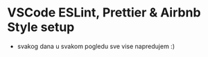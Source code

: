 # VSCode ESLint, Prettier & Airbnb Style setup

- svakog dana u svakom pogledu sve vise napredujem :)
